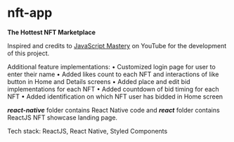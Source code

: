 # nft-app

**The Hottest NFT Marketplace**

Inspired and credits to <a href="https://youtu.be/_ivIUCSOZ78">JavaScript Mastery</a> on YouTube for the development of this project.

Additional feature implementations:
• Customized login page for user to enter their name
• Added likes count to each NFT and interactions of like button in Home and Details screens
• Added place and edit bid implementations for each NFT
• Added countdown of bid timing for each NFT
• Added identification on which NFT user has bidded in Home screen

_**react-native**_ folder contains React Native code and _**react**_ folder contains ReactJS NFT showcase landing page.

Tech stack: ReactJS, React Native, Styled Components
